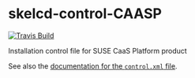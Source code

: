 skelcd-control-CAASP
===================

[![Travis Build](https://travis-ci.org/yast/skelcd-control-CAASP.svg?branch=master)](https://travis-ci.org/yast/skelcd-control-CAASP)


Installation control file for SUSE CaaS Platform product

See also the [documentation for the `control.xml` file][1].

[1]: https://github.com/yast/yast-installation/blob/master/doc/control-file.md
